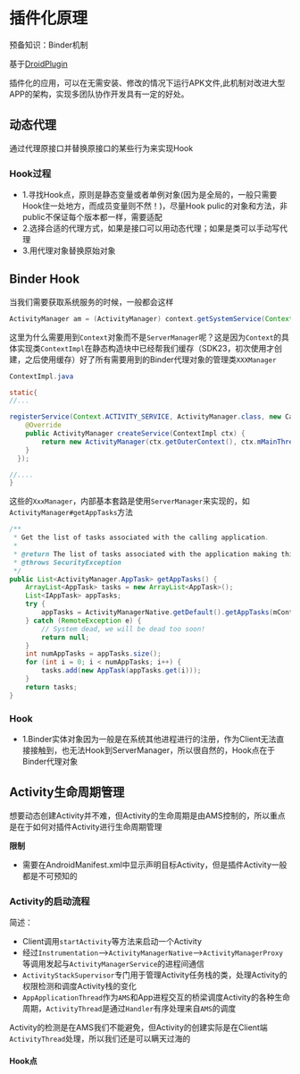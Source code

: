# 插件化原理

预备知识：Binder机制

基于[DroidPlugin](https://github.com/DroidPluginTeam/DroidPlugin)

插件化的应用，可以在无需安装、修改的情况下运行APK文件,此机制对改进大型APP的架构，实现多团队协作开发具有一定的好处。

## 动态代理

通过代理原接口并替换原接口的某些行为来实现Hook

### Hook过程

- 1.寻找Hook点，原则是静态变量或者单例对象(因为是全局的，一般只需要Hook住一处地方，而成员变量则不然！)，尽量Hook pulic的对象和方法，非public不保证每个版本都一样，需要适配
- 2.选择合适的代理方式，如果是接口可以用动态代理；如果是类可以手动写代理
- 3.用代理对象替换原始对象

## Binder Hook

当我们需要获取系统服务的时候，一般都会这样

```java
ActivityManager am = (ActivityManager) context.getSystemService(Context.ACTIVITY_SERVICE)
```

这里为什么需要用到`Context`对象而不是`ServerManager`呢？这是因为`Context`的具体实现类`ContextImpl`在静态构造块中已经帮我们缓存（SDK23，初次使用才创建，之后使用缓存）好了所有需要用到的Binder代理对象的管理类`XXXManager`

```java
ContextImpl.java

static{
//...

registerService(Context.ACTIVITY_SERVICE, ActivityManager.class, new CachedServiceFetcher<ActivityManager>() {
    @Override
    public ActivityManager createService(ContextImpl ctx) {
        return new ActivityManager(ctx.getOuterContext(), ctx.mMainThread.getHandler());
    }
  });

//....
}
```

这些的`XxxManager`，内部基本套路是使用`ServerManager`来实现的，如`ActivityManager#getAppTasks`方法

```java
/**
 * Get the list of tasks associated with the calling application.
 *
 * @return The list of tasks associated with the application making this call.
 * @throws SecurityException
 */
public List<ActivityManager.AppTask> getAppTasks() {
    ArrayList<AppTask> tasks = new ArrayList<AppTask>();
    List<IAppTask> appTasks;
    try {
        appTasks = ActivityManagerNative.getDefault().getAppTasks(mContext.getPackageName()); //ActivityManagerNative屏蔽与ServerManager打交道的过程
    } catch (RemoteException e) {
        // System dead, we will be dead too soon!
        return null;
    }
    int numAppTasks = appTasks.size();
    for (int i = 0; i < numAppTasks; i++) {
        tasks.add(new AppTask(appTasks.get(i)));
    }
    return tasks;
}
```

### Hook

- 1.Binder实体对象因为一般是在系统其他进程进行的注册，作为Client无法直接接触到，也无法Hook到ServerManager，所以很自然的，Hook点在于Binder代理对象

## Activity生命周期管理

想要动态创建Activity并不难，但Activity的生命周期是由AMS控制的，所以重点是在于如何对插件Activity进行生命周期管理

**限制**

- 需要在AndroidManifest.xml中显示声明目标Activity，但是插件Activity一般都是不可预知的

### Activity的启动流程

简述：

- Client调用`startActivity`等方法来启动一个Activity
- 经过`Instrumentation`-->`ActivityManagerNative`-->`ActivityManagerProxy`等调用发起与`ActivityManagerService`的进程间通信
- `ActivityStackSupervisor`专门用于管理Activity任务栈的类，处理Activity的权限检测和调度Activity栈的变化
- `AppApplicationThread`作为`AMS`和App进程交互的桥梁调度Activity的各种生命周期，`ActivityThread`是通过`Handler`有序处理来自`AMS`的调度

Activity的检测是在AMS我们不能避免，但Activity的创建实际是在Client端`ActivityThread`处理，所以我们还是可以瞒天过海的

#### Hook点
